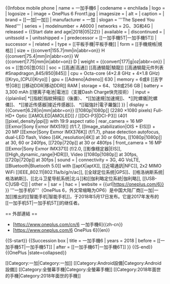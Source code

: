 {{Infobox mobile phone
| name         = 一加手機6
| codename     = enchilada
| logo         = 
| logosize     =
| image        = OnePlus 6 Front1.jpg
| imagesize    = 
| alt          =
| caption      = 
| brand        = [[一加|一加]]
| manufacturer = 一加
| slogan       = '''The Speed You Need'''
| series       = 
| modelnumber  = A6000
| networks     = 2G、3G和4G
| released     = {{Start date and age|2018|05|22}}
| available    = 
| discontinued =
| unitssold    =
| unitsshipped =
| predecessor  = [[一加手機5T|一加手機5T]]
| successor    = 
| related      = 
| type         = [[平板手機|平板手機]]
| form         = [[手機規格|規格]]
| size         = {{convert|155.7|mm|in|abbr=on}} H <br /> {{convert|75.4|mm|in|abbr=on}} W <br /> {{convert|7.75|mm|in|abbr=on}} D
| weight       = {{convert|177|g|oz|abbr=on}}
| os           = [[氫OS|氫OS]]
| soc          = [[高通|高通]] [[高通驍龍|驍龍]] [[高通驍龍元件列表#Snapdragon_845/850|845]]
| cpu          = Octa-core (4×2.8 GHz + 4×1.8 GHz) [[Kryo_(CPU)|Kryo]]
| gpu          = [[Adreno|Adreno]] 630
| memory       = 6或8 [[吉字节|GB]] [[移动DDR|移动DDR]] RAM
| storage      = 64、128或256 GB
| battery      = 3,300 mAh [[锂离子电池|電池]]（支援Dash Charge快充技術）
| input        = {{plainlist|
*[[指紋|指紋掃描]]（後置）、
*[[加速規|加速規]]、
*[[陀螺儀|陀螺儀]]、
*[[接近传感器|接近传感器]]、
*[[磁強計|電子羅盤]]
}}
| display      = {{Convert|6.28|in|mm|abbr=on}} [[1080p|1080p]] (2280 ×1080 pixels) Full-HD+ Optic [[AMOLED|AMOLED]] / [[DCI-P3|DCI-P3]] (401 [[pixel_density|ppi]]) with 19:9 aspect ratio
| rear_camera  = 16 MP [[Exmor|Sony Exmor IMX519]] (f/1.7, [[Image_stabilization|OIS + EIS]]) + 20 MP [[Exmor|Sony Exmor IMX376K]] (f/1.7), phase detection autofocus, dual-LED flash, Video [[4K_resolution|4K]] at 30 or 60fps, [[1080p|1080p]] at 30, 60 or 240fps, [[720p|720p]] at 30 or 480fps
| front_camera = 16 MP [[Exmor|Sony Exmor IMX371]] (f/2.0, [[影像穩定器|EIS]], [[High_dynamic_range|HDR]]), Video [[1080p|1080p]] at 30fps, [[720p|720p]] at 30fps
| sound        = 
| connectivity = 3G, 4G VoLTE, [[Bluetooth|Bluetooth 5.0]] with [[aptX|aptX]], [[近場通訊|NFC]], 2x2 MIMO WiFi [[IEEE_802.11|802.11a/b/g/n/ac]], [[全球定位系统|GPS]]、[[格洛纳斯系统|格洛納斯]]、[[北斗卫星导航系统|北斗]]和[[伽利略定位系統|伽利略]], [[USB-C|USB-C]]
| other        = 
| sar          = 
| hac          = 
| website      = {{url|https://oneplus.com/6}}
}}
'''一加手机6'''（OnePlus 6，外文常缩略为OP6）是中国大陆厂商[[一加|一加]]推出的[[智能手机|智能手机]]，于2018年5月17日发布。它是2017年发布的[[一加手机5T|一加手机5T]]的继任者。

== 外部連結 ==
* [https://www.oneplus.com/cn/6 一加手機6]{{zh-cn}}
* [https://www.oneplus.com/6 OnePlus 6]{{en}}

{{S-start}}
{{Succession box
| title = 一加手機6
| years = 2018
| before = [[一加手機5T|一加手機5T]]
| after = [[一加手機6T|一加手機6T]]
}}
{{S-end}}
{{OnePlus |state=collapsed}}

[[Category:一加|Category:一加]]
[[Category:Android設備|Category:Android設備]]
[[Category:全螢幕手機|Category:全螢幕手機]]
[[Category:2018年面世的手機|Category:2018年面世的手機]]